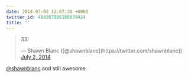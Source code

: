 ```yaml
---
date: 2014-07-02 12:07:38 +0000
twitter_id: 484367806168039424
title: ''
---
```


<blockquote class="twitter-tweet"><p lang="und" dir="ltr">33!</p>&mdash; Shawn Blanc ([@shawnblanc](https://twitter.com/shawnblanc)) <a href="https://twitter.com/shawnblanc/status/484362910970306560?ref_src=twsrc%5Etfw">July 2, 2014</a></blockquote>
<script async src="https://platform.twitter.com/widgets.js" charset="utf-8"></script>

[@shawnblanc](https://twitter.com/shawnblanc) and still awesome.
